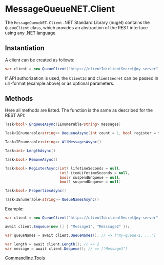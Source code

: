 # MessageQueueNET.Client

The `MessageQueueNET.Client` .NET Standard Library (nuget) contains the `QueueClient` class, which provides an abstraction of the REST interface using any .NET language.

## Instantiation

A client can be created as follows:

```csharp
var client = new QueueClient("https://clientId:clientSecret@my-server", "my-queue-1");
```

If API authorization is used, the `ClientId` and `ClientSecret` can be passed in url-format (example above) or as optional parameters.

## Methods

Here all methods are listed. The function is the same as described for the REST API:

```csharp
Task<bool> EnqueueAsync(IEnumerable<string> messages)
```

```csharp
Task<IEnumerable<string>> DequeueAsync(int count = 1, bool register = false)
```

```csharp
Task<IEnumerable<string>> AllMessagesAsync()
```

```csharp
Task<int> LengthAsync()
```

```csharp
Task<bool> RemoveAsync()
```

```csharp
Task<bool> RegisterAsync(int? lifetimeSeconds = null,
                         int? itemLifetimeSeconds = null,
                         bool? suspendEnqueue = null,
                         bool? suspendDequeue = null)
```

```csharp
Task<bool> PropertiesAsync()
```

```csharp
Task<IEnumerable<string>> QueueNamesAsync()
```

Example:

```csharp
var client = new QueueClient("https://clientId:clientSecret@my-server", "my-queue-1");

await client.Enqueue(new [] { "Message1", "Messsage2" });

var queueNames = await client.QueueNames(); // => ["my-queue-1, ..."]

var length = await client.Length(); // => 2
var message = await client.Dequeue(); // => ["Message1"]
```

[Commandline Tools](../console/tools_en.md)
